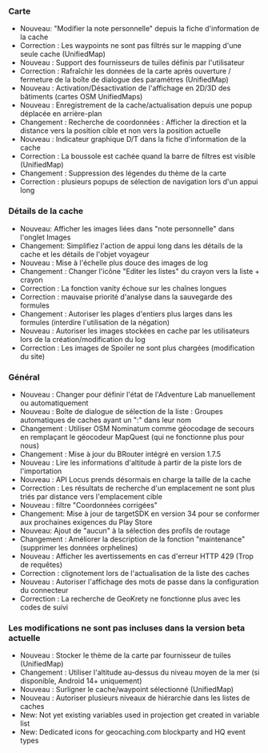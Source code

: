 ### Carte
- Nouveau: "Modifier la note personnelle" depuis la fiche d'information de la cache
- Correction : Les waypoints ne sont pas filtrés sur le mapping d'une seule cache (UnifiedMap)
- Nouveau : Support des fournisseurs de tuiles définis par l'utilisateur
- Correction : Rafraîchir les données de la carte après ouverture / fermeture de la boîte de dialogue des paramètres (UnifiedMap)
- Nouveau : Activation/Désactivation de l'affichage en 2D/3D des bâtiments (cartes OSM UnifiedMaps)
- Nouveau : Enregistrement de la cache/actualisation depuis une popup déplacée en arrière-plan
- Changement : Recherche de coordonnées : Afficher la direction et la distance vers la position cible et non vers la position actuelle
- Nouveau : Indicateur graphique D/T dans la fiche d'information de la cache
- Correction : La boussole est cachée quand la barre de filtres est visible (UnifiedMap)
- Changement : Suppression des légendes du thème de la carte
- Correction : plusieurs popups de sélection de navigation lors d'un appui long

### Détails de la cache
- Nouveau: Afficher les images liées dans "note personnelle" dans l'onglet Images
- Changement: Simplifiez l'action de appui long dans les détails de la cache et les détails de l'objet voyageur
- Nouveau : Mise à l'échelle plus douce des images de log
- Changement : Changer l'icône "Editer les listes" du crayon vers la liste + crayon
- Correction : La fonction vanity échoue sur les chaînes longues
- Correction : mauvaise priorité d'analyse dans la sauvegarde des formules
- Changement : Autoriser les plages d'entiers plus larges dans les formules (interdire l'utilisation de la négation)
- Nouveau : Autoriser les images stockées en cache par les utilisateurs lors de la création/modification du log
- Correction : Les images de Spoiler ne sont plus chargées (modification du site)

### Général
- Nouveau : Changer pour définir l'état de l'Adventure Lab manuellement ou automatiquement
- Nouveau : Boîte de dialogue de sélection de la liste : Groupes automatiques de caches ayant un ":" dans leur nom
- Changement : Utiliser OSM Nominatum comme géocodage de secours en remplaçant le géocodeur MapQuest (qui ne fonctionne plus pour nous)
- Changement : Mise à jour du BRouter intégré en version 1.7.5
- Nouveau : Lire les informations d'altitude à partir de la piste lors de l'importation
- Nouveau : API Locus prends désormais en charge la taille de la cache
- Correction : Les résultats de recherche d'un emplacement ne sont plus triés par distance vers l'emplacement cible
- Nouveau : filtre "Coordonnées corrigées"
- Changement: Mise à jour de targetSDK en version 34 pour se conformer aux prochaines exigences du Play Store
- Nouveau: Ajout de "aucun" à la sélection des profils de routage
- Changement : Améliorer la description de la fonction "maintenance" (supprimer les données orphelines)
- Nouveau : Afficher les avertissements en cas d'erreur HTTP 429 (Trop de requêtes)
- Correction : clignotement lors de l'actualisation de la liste des caches
- Nouveau : Autoriser l'affichage des mots de passe dans la configuration du connecteur
- Correction : La recherche de GeoKrety ne fonctionne plus avec les codes de suivi

### Les modifications ne sont pas incluses dans la version beta actuelle
- Nouveau : Stocker le thème de la carte par fournisseur de tuiles (UnifiedMap)
- Changement : Utiliser l'altitude au-dessus du niveau moyen de la mer (si disponible, Android 14+ uniquement)
- Nouveau : Surligner le cache/waypoint sélectionné (UnifiedMap)
- Nouveau : Autoriser plusieurs niveaux de hiérarchie dans les listes de caches
- New: Not yet existing variables used in projection get created in variable list
- New: Dedicated icons for geocaching.com blockparty and HQ event types

